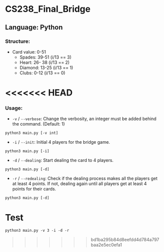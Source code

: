 # CS238_Final_Bridge

## Language: Python

### Structure:
* Card
    value: 0-51
    * Spades: 39-51   	(i/13 == 3)
    * Heart: 26- 38 	(i/13 == 2)
    * Diamond: 13-25 	(i/13 == 1)
    * Clubs: 0-12 		(i/13 == 0) 

<<<<<<< HEAD
=======

### Usage:
* `-v` / `--verbose`: Change the verbosity, an integer must be added behind the command. (Default: 1)
```
python3 main.py [-v int]
```

* `-i` / `--init`: Initial 4 players for the bridge game.
```
python3 main.py [-i]
```

* `-d` / `--dealing`: Start dealing the card to 4 players.
```
python3 main.py [-d]
```

* `-r` / `--redealing`: Check if the dealing process makes all the players get at least 4 points. If not, dealing again until all players get at least 4 points for their cards.
```
python3 main.py [-d]
```

# Test
```
python3 main.py -v 3 -i -d -r
```
>>>>>>> bd1ba295b84d8eefdd4d784a797baa2e5ec0efa1
